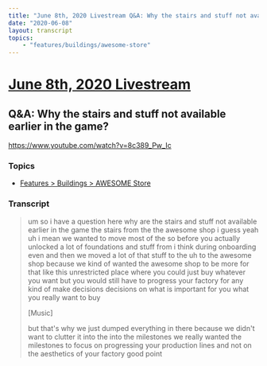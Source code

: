 ```yaml
---
title: "June 8th, 2020 Livestream Q&A: Why the stairs and stuff not available earlier in the game?"
date: "2020-06-08"
layout: transcript
topics:
    - "features/buildings/awesome-store"
---
```

# [June 8th, 2020 Livestream](../2020-06-08.md)
## Q&A: Why the stairs and stuff not available earlier in the game?
https://www.youtube.com/watch?v=8c389_Pw_Ic

### Topics
* [Features > Buildings > AWESOME Store](../topics/features/buildings/awesome-store.md)

### Transcript

> um so i have a question here why are the stairs and stuff not available earlier in the game the stairs from the the awesome shop i guess yeah uh i mean we wanted to move most of the so before you actually unlocked a lot of foundations and stuff from i think during onboarding even and then we moved a lot of that stuff to the uh to the awesome shop because we kind of wanted the awesome shop to be more for that like this unrestricted place where you could just buy whatever you want but you would still have to progress your factory for any kind of make decisions decisions on what is important for you what you really want to buy
>
> [Music]
>
> but that's why we just dumped everything in there because we didn't want to clutter it into the into the milestones we really wanted the milestones to focus on progressing your production lines and not on the aesthetics of your factory good point
